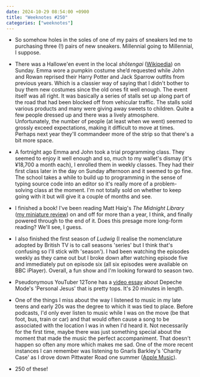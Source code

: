 ```yaml
---
date: 2024-10-29 08:54:00 +0900
title: "Weeknotes #250"
categories: ["weeknotes"]
---
```


- So somehow holes in the soles of one of my pairs of sneakers led me to purchasing three (!) pairs of new sneakers. Millennial going to Millennial, I suppose.

- There was a Hallowe'en event in the local _shōtengai_ ([Wikipedia](https://en.wikipedia.org/wiki/Shōtengai)) on Sunday. Emma wore a pumpkin costume she’d requested while John and Rowan reprised their Harry Potter and Jack Sparrow outfits from previous years. Which is a classier way of saying that I didn't bother to buy them new costumes since the old ones fit well enough. The event itself was all right. It was basically a series of stalls set up along part of the road that had been blocked off from vehicular traffic. The stalls sold various products and many were giving away sweets to children. Quite a few people dressed up and there was a lively atmosphere. Unfortunately, the number of people (at least when we went) seemed to grossly exceed expectations, making it difficult to move at times. Perhaps next year they'll commandeer more of the strip so that there's a bit more space.

- A fortnight ago Emma and John took a trial programming class. They seemed to enjoy it well enough and so, much to my wallet's dismay (it's ¥18,700 a month each), I enrolled them in weekly classes. They had their first class later in the day on Sunday afternoon and it seemed to go fine. The school takes a while to build up to programming in the sense of typing source code into an editor so it's really more of a problem-solving class at the moment. I'm not totally sold on whether to keep going with it but will give it a couple of months and see.

- I finished a book! I've been reading Matt Haig's _The Midnight Library_ ([my miniature review](https://www.goodreads.com/review/show/4686972648)) on and off for more than a year, I think, and finally powered through to the end of it. Does this presage more long-form reading? We'll see, I guess.

- I also finished the first season of _Ludwig_ (I realise the nomenclature adopted by British TV is to call seasons 'series' but I think that's confusing so I'll stick with 'season'). I had been watching the episodes weekly as they came out but I broke down after watching episode five and immediately put on episode six (all six episodes were available on BBC iPlayer). Overall, a fun show and I'm looking forward to season two.

- Pseudonymous YouTuber 12Tone has a [video essay](https://youtu.be/YivxYkhDgsU) about Depeche Mode's 'Personal Jesus' that is pretty tops. It's 20 minutes in length.

- One of the things I miss about the way I listened to music in my late teens and early 20s was the degree to which it was tied to place. Before podcasts, I'd only ever listen to music while I was on the move (be that foot, bus, train or car) and that would often cause a song to be associated with the location I was in when I'd heard it. Not necessarily for the first time, maybe there was just something special about the moment that made the music the perfect accompaniment. That doesn't happen so often any more which makes me sad. One of the more recent instances I can remember was listening to Gnarls Barkley's 'Charity Case' as I drove down Pittwater Road one summer ([Apple Music](https://music.apple.com/us/album/charity-case/276168665?i=276168704)).

- 250 of these!
